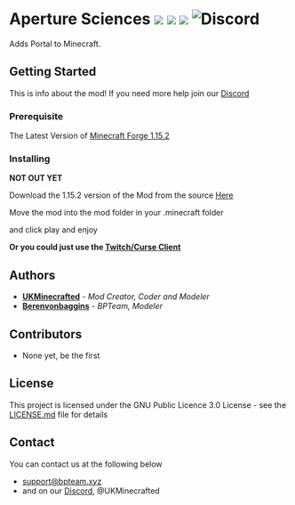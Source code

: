# Aperture Sciences ![](https://img.shields.io/badge/Minecraft-1.15.2-blue.svg) ![](https://img.shields.io/badge/Latest%20Version-0.1-blue.svg) ![](https://img.shields.io/badge/Mod%20Status-Incomplete-red.svg) ![Discord](https://img.shields.io/discord/538796875311218721)

Adds Portal to Minecraft.

## Getting Started

This is info about the mod!
If you need more help join our [Discord](https://discord.gg/Zawfp6K)

### Prerequisite
The Latest Version of [Minecraft  Forge 1.15.2](https://www.minecraftforge.net)

### Installing
**NOT OUT YET**

Download the 1.15.2 version of the Mod from the source [Here]()

Move the mod into the mod folder in your .minecraft folder

and click play and enjoy

**Or you could just use the [Twitch/Curse Client](https://app.twitch.tv/download)**

## Authors

* **[UKMinecrafted](https://GitHub.com/UKMinecrafted)** - *Mod Creator, Coder and Modeler*
* **[Berenvonbaggins](https://github.com/berenvonbaggins)** - *BPTeam, Modeler*

## Contributors

* None yet, be the first

## License

This project is licensed under the GNU Public Licence 3.0  License - see the [LICENSE.md](LICENSE.md) file for details

## Contact
You can contact us at the following below
* support@bpteam.xyz
* and on our [Discord](https://discord.gg/Zawfp6K), @UKMinecrafted
